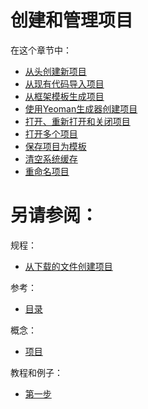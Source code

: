 # 创建和管理项目

在这个章节中：

* [从头创建新项目](/如何使用/常规指南/创建和管理项目/从头创建新项目.md)
* [从现有代码导入项目](/如何使用/常规指南/创建和管理项目/从现有代码导入项目/README.md)
* [从框架模板生成项目](/如何使用/常规指南/创建和管理项目/从框架模板生成项目.md)
* [使用Yeoman生成器创建项目](/如何使用/常规指南/创建和管理项目/使用Yeoman生成器创建项目.md)
* [打开、重新打开和关闭项目](/如何使用/常规指南/创建和管理项目/打开、重新打开和关闭项目.md)
* [打开多个项目](/如何使用/常规指南/创建和管理项目/打开多个项目.md)
* [保存项目为模板](/如何使用/常规指南/创建和管理项目/保存项目为模板.md)
* [清空系统缓存](/如何使用/常规指南/创建和管理项目/清空系统缓存.md)
* [重命名项目](/如何使用/常规指南/创建和管理项目/重命名项目.md)



# 另请参阅：

规程：

* [从下载的文件创建项目](/如何使用/常规指南/创建和管理项目/从现有代码导入项目/从下载的文件创建项目.md)

参考：

* [目录](/参考/设置参数对话框/目录.md)

概念：

* [项目](/参考/要点/项目.md)

教程和例子：

* [第一步](/初见PhpStorm/第一步/README.md)
